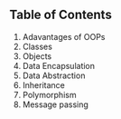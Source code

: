 ## Table of Contents

1. Adavantages of OOPs
2. Classes
3. Objects
4. Data Encapsulation
5. Data Abstraction
6. Inheritance
7. Polymorphism
8. Message passing